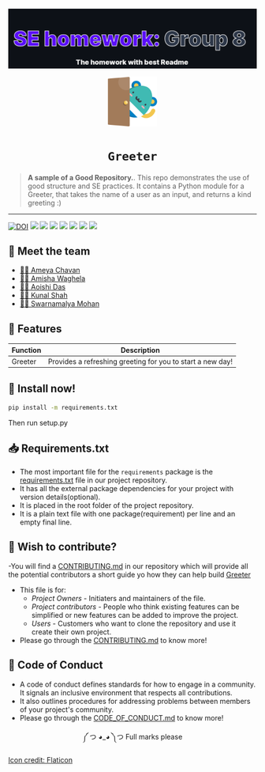 ![alt text](https://github.com/amisha-w/CSC510Grp8/blob/addReadme/images/groupIntro.png?raw=true)
<div align="center">
<img src="./images/hello.png" width="100px"></img>

# `Greeter`
</div> 


> **A sample of a Good Repository.**. 
This repo demonstrates the use of good structure and SE practices.
It contains a Python module for a Greeter, that takes the name of a user as an input, and returns a kind greeting :) 

------------------------------------------
[![DOI](https://zenodo.org/badge/DOI/10.5281/zenodo.7030331.svg)](https://doi.org/10.5281/zenodo.7030331)
![](https://img.shields.io/github/license/amisha-w/CSC510Grp8)
![](https://github.com/amisha-w/CSC510Grp8/actions/workflows/python_test_workflow.yml/badge.svg)
![](https://img.shields.io/badge/tests-3%20passed%2C%200%20failed-brightgreen)
![](https://img.shields.io/github/languages/top/amisha-w/CSC510Grp8)
![](https://img.shields.io/github/repo-size/amisha-w/CSC510Grp8)
![](https://img.shields.io/github/contributors/amisha-w/CSC510Grp8)
![](https://img.shields.io/github/commit-activity/w/amisha-w/CSC510Grp8)


## 🤝 Meet the team

- [👨‍💻 Ameya Chavan](https://github.com/ameyachavan26)
- [👩‍💻 Amisha Waghela](https://github.com/amisha-w)
- [👩‍💻 Aoishi Das](https://github.com/Aoishi28)
- [👨‍💻 Kunal Shah](https://github.com/kunalshah03)
- [👩‍💻 Swarnamalya Mohan](https://github.com/swarnamalyamohan)


## 🌼 Features
| Function      |Description    |
| ------------- |:-------------:|
| Greeter       |Provides a refreshing greeting for you to start a new day!|

## 📀 Install now!
```bash
pip install -m requirements.txt
```
Then run setup.py

## 📥 Requirements.txt
- The most important file for the `requirements` package is the [requirements.txt](https://github.com/amisha-w/CSC510Grp8/blob/main/requirements.txt) file in our project repository.
- It has all the external package dependencies for your project with version details(optional).
- It is placed in the root folder of the project repository.
- It is a plain text file with one package(requirement) per line and an empty final line.

## 🤔 Wish to contribute?
-You will find a [CONTRIBUTING.md](https://github.com/amisha-w/CSC510Grp8/blob/main/CONTRIBUTING.md) in our repository which will provide all the potential contributors a short guide yo how they can help build [Greeter](https://github.com/amisha-w/CSC510Grp8)
- This file is for:
  - _Project Owners_ - Initiaters and maintainers of the file.
  - _Project contributors_ - People who think existing features can be simplified or new features can be added to improve the project.
  - _Users_ - Customers who want to clone the repository and use it create their own project.
- Please go through the [CONTRIBUTING.md](https://github.com/amisha-w/CSC510Grp8/blob/main/CONTRIBUTING.md) to know more!

## 📝 Code of Conduct
- A code of conduct defines standards for how to engage in a community. It signals an inclusive environment that respects all contributions. 
- It also outlines procedures for addressing problems between members of your project's community.
- Please go through the [CODE_OF_CONDUCT.md](https://github.com/amisha-w/CSC510Grp8/blob/main/CODE_OF_CONDUCT.md) to know more!



<div align="center">
༼ つ ◕_◕ ༽つ  Full marks please  
</div>

<a href="https://www.flaticon.com/free-icons/hello" title="hello icons">Icon credit: Flaticon</a>
